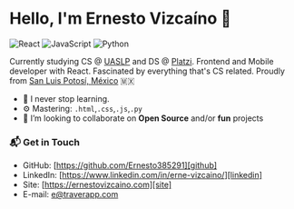 # Hello, I'm Ernesto Vizcaíno 👋

![React](https://img.shields.io/badge/React-blue)
![JavaScript](https://img.shields.io/badge/Javascript-yellow)
![Python](https://img.shields.io/badge/Python-green)

Currently studying CS @ [UASLP](http://www.uaslp.mx/) and DS @ [Platzi](https://platzi.com). Frontend and Mobile developer with React. Fascinated by everything that's CS related. Proudly from [San Luis Potosí, México](https://goo.gl/maps/4kDunjdo7rYfymGA6) 🇲🇽

- 🚀 I never stop learning.
- ⚙️ Mastering: `.html`,`.css`,`.js`,`.py`
- 👯 I’m looking to collaborate on **Open Source** and/or **fun** projects

### 📬  Get in Touch

- GitHub: [https://github.com/Ernesto385291][github]
- LinkedIn: [https://www.linkedin.com/in/erne-vizcaino/][linkedin]
- Site: [https://ernestovizcaino.com][site]
- E-mail: e@traverapp.com
